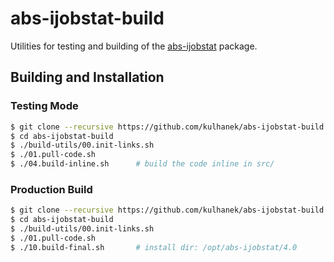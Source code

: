 # abs-ijobstat-build
Utilities for testing and building of the [abs-ijobstat](https://github.com/kulhanek/abs-ijobstat) package.

## Building and Installation

### Testing Mode
```bash
$ git clone --recursive https://github.com/kulhanek/abs-ijobstat-build.git
$ cd abs-ijobstat-build
$ ./build-utils/00.init-links.sh
$ ./01.pull-code.sh
$ ./04.build-inline.sh      # build the code inline in src/
```

### Production Build
```bash
$ git clone --recursive https://github.com/kulhanek/abs-ijobstat-build.git
$ cd abs-ijobstat-build
$ ./build-utils/00.init-links.sh
$ ./01.pull-code.sh
$ ./10.build-final.sh       # install dir: /opt/abs-ijobstat/4.0
```




